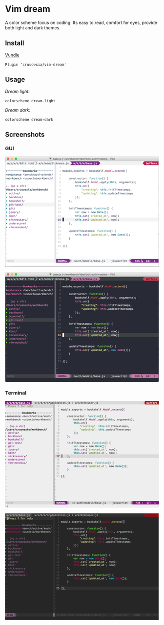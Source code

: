 Vim dream
=========

A color scheme focus on coding. Its easy to read, comfort for eyes, provide both light and dark themes.

Install
---------

[Vundle](https://github.com/gmarik/Vundle.vim)

    Plugin 'crusoexia/vim-dream'

Usage
---------

_Dream light:_

    colorscheme dream-light

_Dream dark:_

    colorscheme dream-dark

Screenshots
--------

### GUI

![GUI light](./screenshots/gui-light.png)

![GUI dark](./screenshots/gui-dark.png)

### Terminal

![Terminal light](./screenshots/terminal-light.png)

![Terminal dark](./screenshots/terminal-dark.png)
